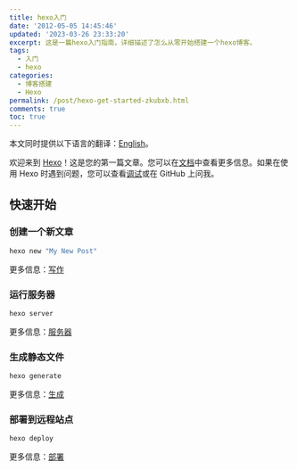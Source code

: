 ```yaml
---
title: hexo入门
date: '2012-05-05 14:45:46'
updated: '2023-03-26 23:33:20'
excerpt: 这是一篇hexo入门指南，详细描述了怎么从零开始搭建一个hexo博客。
tags:
  - 入门
  - hexo
categories:
  - 博客搭建
  - Hexo
permalink: /post/hexo-get-started-zkubxb.html
comments: true
toc: true
---
```


<article class="message message-immersive is-primary">
<div class="message-body">
<i class="fas fa-globe-americas mr-2"></i>本文同时提供以下语言的翻译：<a href="{% post_path en/hexo-get-started-zkubxb %}">English</a>。
</div>
</article>

欢迎来到 [Hexo](https://hexo.io/)！这是您的第一篇文章。您可以在[文档](https://hexo.io/docs/)中查看更多信息。如果在使用 Hexo 时遇到问题，您可以查看[调试](https://hexo.io/docs/troubleshooting.html)或在 GitHub 上问我。

## 快速开始

### 创建一个新文章

```bash
hexo new "My New Post"  
```

更多信息：[写作](https://hexo.io/docs/writing.html)

### 运行服务器

```bash
hexo server
```

更多信息：[服务器](https://hexo.io/docs/server.html)

### 生成静态文件

```bash
hexo generate
```

更多信息：[生成](https://hexo.io/docs/generating.html)

### 部署到远程站点

```bash
hexo deploy
```

更多信息：[部署](https://hexo.io/docs/one-command-deployment.html)


